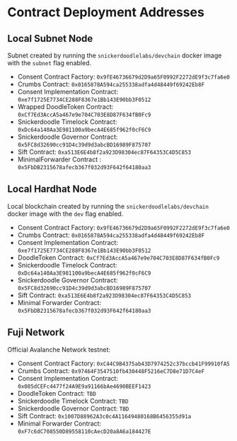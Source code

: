 # Contract Deployment Addresses

## Local Subnet Node

Subnet created by running the `snickerdoodlelabs/devchain` docker image with the `subnet` flag enabled.

- Consent Contract Factory: `0x9fE46736679d2D9a65F0992F2272dE9f3c7fa6e0`
- Crumbs Contract: `0x0165878A594ca255338adfa4d48449f69242Eb8F`
- Consent Implementation Contract: `0xe7f1725E7734CE288F8367e1Bb143E90bb3F0512`
- Wrapped DoodleToken Contract: `0xCf7Ed3AccA5a467e9e704C703E8D87F634fB0Fc9`
- Snickerdoodle Timelock Contract: `0xDc64a140Aa3E981100a9becA4E685f962f0cF6C9`
- Snickerdoodle Governor Contract: `0x5FC8d32690cc91D4c39d9d3abcBD16989F875707`
- Sift Contract: `0xa513E6E4b8f2a923D98304ec87F64353C4D5C853`
- MinimalForwarder Contract : `0x5FbDB2315678afecb367f032d93F642f64180aa3`

## Local Hardhat Node

Local blockchain created by running the `snickerdoodlelabs/devchain` docker image with the `dev` flag enabled.

- Consent Contract Factory: `0x9fE46736679d2D9a65F0992F2272dE9f3c7fa6e0`
- Crumbs Contract: `0x0165878A594ca255338adfa4d48449f69242Eb8F`
- Consent Implementation Contract: `0xe7f1725E7734CE288F8367e1Bb143E90bb3F0512`
- DoodleToken Contract: `0xCf7Ed3AccA5a467e9e704C703E8D87F634fB0Fc9`
- Snickerdoodle Timelock Contract: `0xDc64a140Aa3E981100a9becA4E685f962f0cF6C9`
- Snickerdoodle Governor Contract: `0x5FC8d32690cc91D4c39d9d3abcBD16989F875707`
- Sift Contract: `0xa513E6E4b8f2a923D98304ec87F64353C4D5C853`
- Minimal Forwarder Contract: `0x5FbDB2315678afecb367f032d93F642f64180aa3`

## Fuji Network

Official Avalanche Network testnet:

- Consent Contract Factory: `0xC44C9B4375ab43D7974252c37bccb41F99910fA5`
- Crumbs Contract: `0x97464F3547510fb430448F5216eC7D8e71D7C4eF`
- Consent Implementation Contract: `0x085dCEFc4477f24A9E9a91166bAe4690BEEF1423`
- DoodleToken Contract: `TBD`
- Snickerdoodle Timelock Contract: `TBD`
- Snickerdoodle Governor Contract: `TBD`
- Sift Contract: `0x1007D88962A3c0c4A11649480168B6456355d91a`
- Minimal Forwarder Contract: `0xF7c6dC708550D89558110cAecD20a8A6a184427E`